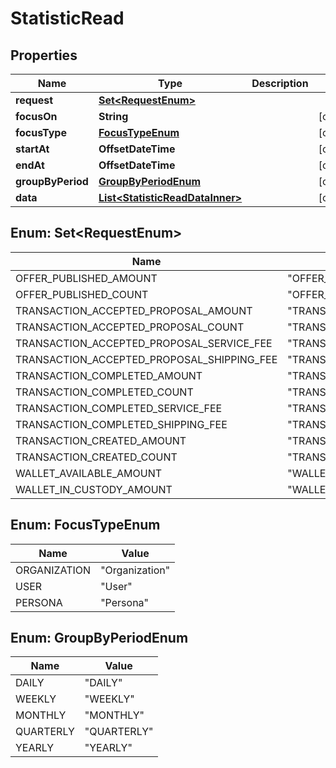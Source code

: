 

# StatisticRead


## Properties

| Name | Type | Description | Notes |
|------------ | ------------- | ------------- | -------------|
|**request** | [**Set&lt;RequestEnum&gt;**](#Set&lt;RequestEnum&gt;) |  |  |
|**focusOn** | **String** |  |  [optional] |
|**focusType** | [**FocusTypeEnum**](#FocusTypeEnum) |  |  [optional] |
|**startAt** | **OffsetDateTime** |  |  [optional] |
|**endAt** | **OffsetDateTime** |  |  [optional] |
|**groupByPeriod** | [**GroupByPeriodEnum**](#GroupByPeriodEnum) |  |  [optional] |
|**data** | [**List&lt;StatisticReadDataInner&gt;**](StatisticReadDataInner.md) |  |  [optional] |



## Enum: Set&lt;RequestEnum&gt;

| Name | Value |
|---- | -----|
| OFFER_PUBLISHED_AMOUNT | &quot;OFFER_PUBLISHED_AMOUNT&quot; |
| OFFER_PUBLISHED_COUNT | &quot;OFFER_PUBLISHED_COUNT&quot; |
| TRANSACTION_ACCEPTED_PROPOSAL_AMOUNT | &quot;TRANSACTION_ACCEPTED_PROPOSAL_AMOUNT&quot; |
| TRANSACTION_ACCEPTED_PROPOSAL_COUNT | &quot;TRANSACTION_ACCEPTED_PROPOSAL_COUNT&quot; |
| TRANSACTION_ACCEPTED_PROPOSAL_SERVICE_FEE | &quot;TRANSACTION_ACCEPTED_PROPOSAL_SERVICE_FEE&quot; |
| TRANSACTION_ACCEPTED_PROPOSAL_SHIPPING_FEE | &quot;TRANSACTION_ACCEPTED_PROPOSAL_SHIPPING_FEE&quot; |
| TRANSACTION_COMPLETED_AMOUNT | &quot;TRANSACTION_COMPLETED_AMOUNT&quot; |
| TRANSACTION_COMPLETED_COUNT | &quot;TRANSACTION_COMPLETED_COUNT&quot; |
| TRANSACTION_COMPLETED_SERVICE_FEE | &quot;TRANSACTION_COMPLETED_SERVICE_FEE&quot; |
| TRANSACTION_COMPLETED_SHIPPING_FEE | &quot;TRANSACTION_COMPLETED_SHIPPING_FEE&quot; |
| TRANSACTION_CREATED_AMOUNT | &quot;TRANSACTION_CREATED_AMOUNT&quot; |
| TRANSACTION_CREATED_COUNT | &quot;TRANSACTION_CREATED_COUNT&quot; |
| WALLET_AVAILABLE_AMOUNT | &quot;WALLET_AVAILABLE_AMOUNT&quot; |
| WALLET_IN_CUSTODY_AMOUNT | &quot;WALLET_IN_CUSTODY_AMOUNT&quot; |



## Enum: FocusTypeEnum

| Name | Value |
|---- | -----|
| ORGANIZATION | &quot;Organization&quot; |
| USER | &quot;User&quot; |
| PERSONA | &quot;Persona&quot; |



## Enum: GroupByPeriodEnum

| Name | Value |
|---- | -----|
| DAILY | &quot;DAILY&quot; |
| WEEKLY | &quot;WEEKLY&quot; |
| MONTHLY | &quot;MONTHLY&quot; |
| QUARTERLY | &quot;QUARTERLY&quot; |
| YEARLY | &quot;YEARLY&quot; |



